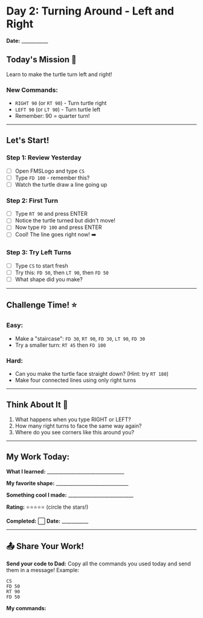 # Day 2: Turning Around - Left and Right

**Date:** ___________

## Today's Mission 🚀
Learn to make the turtle turn left and right!

### New Commands:
- `RIGHT 90` (or `RT 90`) - Turn turtle right
- `LEFT 90` (or `LT 90`) - Turn turtle left
- Remember: 90 = quarter turn!

---

## Let's Start! 

### Step 1: Review Yesterday
- [ ] Open FMSLogo and type `CS`
- [ ] Type `FD 100` - remember this?
- [ ] Watch the turtle draw a line going up

### Step 2: First Turn
- [ ] Type `RT 90` and press ENTER
- [ ] Notice the turtle turned but didn't move!
- [ ] Now type `FD 100` and press ENTER
- [ ] Cool! The line goes right now! ➡️

### Step 3: Try Left Turns
- [ ] Type `CS` to start fresh
- [ ] Try this: `FD 50`, then `LT 90`, then `FD 50`
- [ ] What shape did you make?

---

## Challenge Time! ⭐

### Easy:
- Make a "staircase": `FD 30`, `RT 90`, `FD 30`, `LT 90`, `FD 30`
- Try a smaller turn: `RT 45` then `FD 100`

### Hard:
- Can you make the turtle face straight down? (Hint: try `RT 180`)
- Make four connected lines using only right turns

---

## Think About It 🤔
1. What happens when you type RIGHT or LEFT?
2. How many right turns to face the same way again?
3. Where do you see corners like this around you?

---

## My Work Today:
**What I learned:** ________________________________

**My favorite shape:** ______________________________

**Something cool I made:** ___________________________

**Rating:** ⭐⭐⭐⭐⭐ (circle the stars!)

**Completed:** ⬜ **Date:** ___________

---

## 📤 Share Your Work!
**Send your code to Dad:**
Copy all the commands you used today and send them in a message!
Example: 
```
CS
FD 50
RT 90
FD 50
```

**My commands:** 
```







